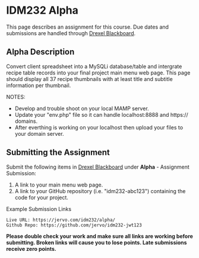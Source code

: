 # IDM232 Alpha

This page describes an assignment for this course. Due dates and submissions are handled through [Drexel Blackboard](https://learn.dcollege.net/).

## Alpha Description

Convert client spreadsheet into a MySQLi database/table and intergrate recipe table records into your final project main menu web page. This page should display all 37 recipe thumbnails with at least title and subtitle information per thumbnail.

NOTES: 
- Develop and trouble shoot on your local MAMP server.
- Update your "env.php" file so it can handle localhost:8888 and https:// domains.
- After everthing is working on your localhost then upload your files to your domain server.


## Submitting the Assignment

Submit the following items in [Drexel Blackboard](https://learn.dcollege.net/) under **Alpha** - Assignment Submission:

1. A link to your main menu web page.
1. A link to your GitHub repository (i.e. "idm232-abc123") containing the code for your project.


Example Submission Links

```
Live URL: https://jervo.com/idm232/alpha/
Github Repo: https://github.com/jervo/idm232-jwt123
```

**Please double check your work and make sure all links are working before submitting. Broken links will cause you to lose points. Late submissions receive zero points.**
